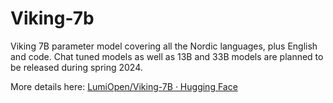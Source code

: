 # Viking-7b

Viking 7B parameter model covering all the Nordic languages, plus English and code. Chat tuned models as well as 13B and 33B models are planned to be released during spring 2024.

More details here: [LumiOpen/Viking-7B · Hugging Face](https://huggingface.co/LumiOpen/Viking-7B)
